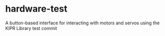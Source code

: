 # hardware-test
A button-based interface for interacting with motors and servos using the KIPR Library
test commit
